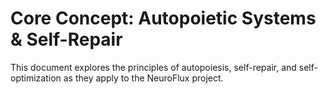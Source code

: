 # Core Concept: Autopoietic Systems & Self-Repair

This document explores the principles of autopoiesis, self-repair, and self-optimization as they apply to the NeuroFlux project.
